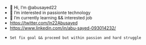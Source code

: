 - 👋 Hi, I’m @abusayed22
- 👀 I’m interested in passionte technology
- 🌱 I’m currently learning && interested job
- https://twitter.com/In22Abusayed
- https://www.linkedin.com/in/abu-sayed-093014232/

* `Set fix goal && proceed but within passion and hard struggle`
